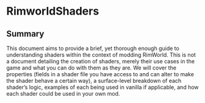 # RimworldShaders

## Summary

This document aims to provide a brief, yet thorough enough guide to understanding shaders within the context of modding RimWorld. This is not a document detailing the creation of shaders, merely their use cases in the game and what you can do with them as they are. We will cover the properties (fields in a shader file you have access to and can alter to make the shader behave a certain way), a surface-level breakdown of each shader’s logic, examples of each being used in vanilla if applicable, and how each shader could be used in your own mod.
